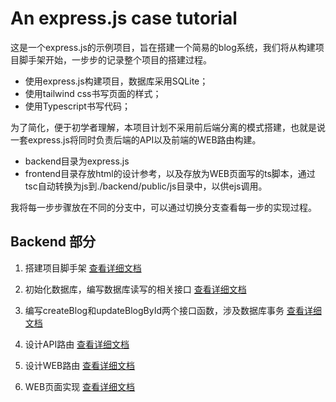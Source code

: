 # An express.js case tutorial

这是一个express.js的示例项目，旨在搭建一个简易的blog系统，我们将从构建项目脚手架开始，一步步的记录整个项目的搭建过程。
- 使用express.js构建项目，数据库采用SQLite；
- 使用tailwind css书写页面的样式；
- 使用Typescript书写代码；

为了简化，便于初学者理解，本项目计划不采用前后端分离的模式搭建，也就是说一套express.js将同时负责后端的API以及前端的WEB路由构建。
- backend目录为express.js
- frontend目录存放html的设计参考，以及存放为WEB页面写的ts脚本，通过tsc自动转换为js到./backend/public/js目录中，以供ejs调用。

我将每一步步骤放在不同的分支中，可以通过切换分支查看每一步的实现过程。

## Backend 部分
1. 搭建项目脚手架
[查看详细文档](./docs/01_backend_init.md)

2. 初始化数据库，编写数据库读写的相关接口
[查看详细文档](./docs/02_backend_database.md)

3. 编写createBlog和updateBlogById两个接口函数，涉及数据库事务
[查看详细文档](./docs/03_backend_database_cont.md)

4. 设计API路由
[查看详细文档](./docs/04_backend_api_routes.md)

5. 设计WEB路由
[查看详细文档](./docs/05_backend_web_routes.md)

6. WEB页面实现
[查看详细文档](./docs/06_web_implement.md)